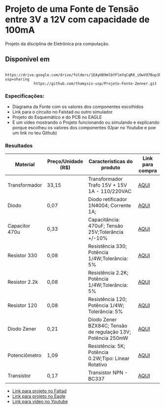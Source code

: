 # Projeto de uma Fonte de Tensão entre 3V a 12V com capacidade de 100mA
Projeto da disciplina de Eletrônica pra computação.
## Disponível em 
                 https://drive.google.com/drive/folders/1EAyHD9mlbYFlmYqCqR0_iOwV97Bup3ks?usp=sharing 
                 https://github.com/thamysis-usp/Projeto-Fonte-Zenner.git
### Especificações:
- Diagrama da Fonte com os valores dos componentes escolhidos
- Link para o circuito no Falstad ou outro simulador
- Projeto do Esquemático e do PCB no EAGLE
- E um vídeo mostrando o Projeto funcionando ou simulando e explicando porque escolheu os valores dos componentes (Upar no Youtube e poe um link no teu Github)

### Resultados
| Material     | Preço/Unidade (R$) | Características do produto                                 | Link para compra |
|--------------|--------------------|------------------------------------------------------------|------------------|
|Transformador |33,15               |Transformador Trafo 15V + 15V 1A - 110/220VAC               |[AQUI](https://www.baudaeletronica.com.br/transformador-trafo-1a-15v-15v.html)|
|Diodo         |0,07                |Diodo retificador 1N4004; Corrente 1A; 			               |[AQUI](https://www.baudaeletronica.com.br/diodo-1n4004.html)|
|Capacitor 470u|0,33                |Capacitância: 470uF; Tensão 25V;Tolerância +/-10%           |[AQUI](https://www.baudaeletronica.com.br/capacitor-eletrolitico-470uf-25v.html)|
|Resistor 330  |0,08                |Resistência 330; Potência 1/4W;Tolerância: 5%               |[AQUI](https://www.baudaeletronica.com.br/resistor-330r-5-1-4w.html)|
|Resistor 2.2k |0,08                |Resistência 2.2K; Potência 1/4W;Tolerância: 5%              |[AQUI](https://www.baudaeletronica.com.br/resistor-2k2-5-1-4w.html)|
|Resistor 120  |0,08                |Resistência 120; Potência 1/4W; Tolerância: 5%              |[AQUI](https://www.baudaeletronica.com.br/resistor-120r-5-1-4w.html)|
|Diodo Zener   |0,21                |Diodo Zener BZX84C; Tensão de regulação 13V; Potência 250mW |[AQUI](https://www.baudaeletronica.com.br/diodo-zener-bzx84c-13v-250mw.html)|
|Potenciômetro |1,09                |Resistência: 5K; Potência 0.2W;Tipo: Linear Rotativo        |[AQUI](https://www.baudaeletronica.com.br/potenciometro-linear-de-5k-5000.html)|
|Transistor    |0,17                |Transistor NPN - BC337                                      |[AQUI](https://www.baudaeletronica.com.br/transistor-npn-bc337.html)|

- [Link para projeto no Faltad](http://tinyurl.com/y9o8txvr)
- [Link para projeto no Eagle](https://drive.google.com/drive/folders/1EAyHD9mlbYFlmYqCqR0_iOwV97Bup3ks?usp=sharing)
- [Link para vídeo no Youtube](https://youtu.be/rlS5JC6_aeo)
